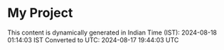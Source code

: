 # My Project

This content is dynamically generated in Indian Time (IST): 2024-08-18 01:14:03 IST
Converted to UTC: 2024-08-17 19:44:03 UTC
